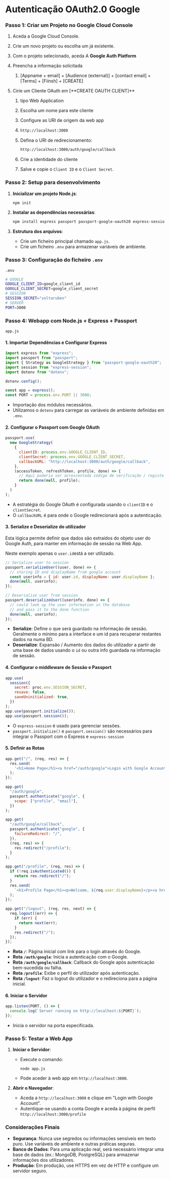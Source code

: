# Autenticação OAuth2.0 Google

### Passo 1: Criar um Projeto no Google Cloud Console

1. Aceda a Google Cloud Console.

2. Crie um novo projeto ou escolha um já existente.

3. Com o projeto selecionado, aceda A **Google Auth Platform**

4. Preencha a informação solicitada

   1. [Appname + email] + [Audience (external)] + [contact email] + [Terms] + [Fiinsh] + [CREATE]

5. Cirie um Cliente OAuth em [**CREATE OAUTH CLIENT]\*\*

   1. tipo Web Application

   2. Escolha um nome para este cliente

   3. Configure as URI de origem da web app

   4. ```bash
      http://localhost:3000
      ```

   5. Defina o URI de redirecionamento:

      ```bash
      http://localhost:3000/auth/google/callback
      ```

   6. Crie a identidade do cliente

   7. Salve e copie o `Client ID` e o `Client Secret`.

### Passo 2: Setup para desenvolvimento

1. **Inicializar um projeto Node.js**:

   ```bash
   npm init
   ```

2. **Instalar as dependências necessárias**:

   ```bash
   npm install express passport passport-google-oauth20 express-session dotenv
   ```

3. **Estrutura dos arquivos**:

   - Crie um ficheiro principal chamado `app.js`.
   - Crie um ficheiro `.env` para armazenar variáveis de ambiente.

### Passo 3: Configuração do ficheiro `.env`

`.env`

```bash
# GOOGLE
GOOGLE_CLIENT_ID=google_client_id
GOOGLE_CLIENT_SECRET=google_client_secret
# SESSION
SESSION_SECRET="voltaruben"
# SERVER
PORT=3000
```

### Passo 4: Webapp com Node.js + Express + Passport

`app.js`

#### 1. Importar Dependências e Configurar Express

```javascript
import express from "express";
import passport from "passport";
import { Strategy as GoogleStrategy } from "passport-google-oauth20";
import session from "express-session";
import dotenv from "dotenv";

dotenv.config();

const app = express();
const PORT = process.env.PORT || 3000;
```

- Importação dos módulos necessários.
- Utilizamos o `dotenv` para carregar as variáveis de ambiente definidas em `.env`.

#### 2. Configurar o Passport com Google OAuth

```javascript
passport.use(
  new GoogleStrategy(
    {
      clientID: process.env.GOOGLE_CLIENT_ID,
      clientSecret: process.env.GOOGLE_CLIENT_SECRET,
      callbackURL: "http://localhost:3000/auth/google/callback",
    },
    (accessToken, refreshToken, profile, done) => {
      // Aqui poderia ser acrescentada código de verificação / registo de utilizador na BD
      return done(null, profile);
    }
  )
);
```

- A estratégia do Google OAuth é configurada usando o `clientID` e o `clientSecret`.
- O `callbackURL` é para onde o Google redirecionará após a autenticação.

#### 3. Serialize e Deserialize do utilizador

Esta lógica permite definir que dados são extraídos do objeto user do Google Auth, para manter em informação de sessão na Web App.

Neste exemplo apenas o `user.id`está a ser utilizado.

```javascript
// Serialize user to session
passport.serializeUser((user, done) => {
  // storing ID and displayName from google account
  const userinfo = { id: user.id, displayName: user.displayName };
  done(null, userinfo);
});

// Deserialize user from session
passport.deserializeUser((userinfo, done) => {
  // could look up the user information in the database
  // and pass it to the done function
  done(null, userinfo);
});
```

- **Serialize**: Define o que será guardado na informação de sessão. Geralmente o mínimo para a interface e um id para recuperar restantes dados na numa BD.
- **Deserialize**: Expansão / Aumento dos dados do utilizador a partir de uma base de dados usando o `id` ou outra info guardada na informação de sessão.

#### 4. Configurar o middleware de Sessão e Passport

```javascript
app.use(
  session({
    secret: proc.env.SESSION_SECRET,
    resave: false,
    saveUninitialized: true,
  })
);
app.use(passport.initialize());
app.use(passport.session());
```

- O `express-session` é usado para gerenciar sessões.
- `passport.initialize()` e `passport.session()` são necessários para integrar o Passport com o Express e `express-session`

#### 5. Definir as Rotas

```javascript
app.get("/", (req, res) => {
  res.send(
    '<h1>Home Page</h1><a href="/auth/google">Login with Google Account</a>'
  );
});

app.get(
  "/auth/google",
  passport.authenticate("google", {
    scope: ["profile", "email"],
  })
);

app.get(
  "/auth/google/callback",
  passport.authenticate("google", {
    failureRedirect: "/",
  }),
  (req, res) => {
    res.redirect("/profile");
  }
);

app.get("/profile", (req, res) => {
  if (!req.isAuthenticated()) {
    return res.redirect("/");
  }
  res.send(
    `<h1>Profile Page</h1><p>Welcome, ${req.user.displayName}</p><a href="/logout">Logout</a>`
  );
});

app.get("/logout", (req, res, next) => {
  req.logout((err) => {
    if (err) {
      return next(err);
    }
    res.redirect("/");
  });
});
```

- **Rota `/`**: Página inicial com link para o login através do Google.
- **Rota `/auth/google`**: Inicia a autenticação com o Google.
- **Rota `/auth/google/callback`**: Callback do Google após autenticação bem-sucedida ou falha.
- **Rota `/profile`**: Exibe o perfil do utilizador após autenticação.
- **Rota `/logout`**: Faz o logout do utilizador e o redireciona para a página inicial.

#### 6. Iniciar o Servidor

```javascript
app.listen(PORT, () => {
  console.log(`Server running on http://localhost:${PORT}`);
});
```

- Inicia o servidor na porta especificada.

### Passo 5: Testar a Web App

1. **Iniciar o Servidor**:

   - Execute o comando:

     ```
     node app.js
     ```

   - Pode aceder à web app em `http://localhost:3000`.

2. **Abrir o Navegador**:

   - Aceda a `http://localhost:3000` e clique em "Login with Google Account".
   - Autentique-se usando a conta Google e aceda à página de perfil `http://localhost:3000/profile`

### Considerações Finais

- **Segurança**: Nunca use segredos ou informações sensíveis em texto puro. Use variáveis de ambiente e outras práticas seguras.
- **Banco de Dados**: Para uma aplicação real, será necessário integrar uma base de dados (ex.: MongoDB, PostgreSQL) para armazenar informações dos utilizadores.
- **Produção**: Em produção, use HTTPS em vez de HTTP e configure um servidor seguro.
